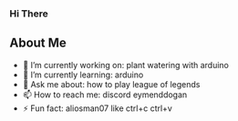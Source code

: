 ### Hi There

## About Me

- 🔭 I’m currently working on: plant watering with arduino
- 🌱 I’m currently learning: arduino
- 💬 Ask me about: how to play league of legends
- 📫 How to reach me: discord eymenddogan
- ⚡ Fun fact: aliosman07 like ctrl+c ctrl+v
